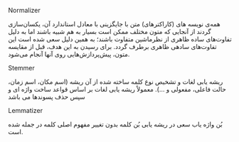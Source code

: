 Normalizer
 
 همه‌ی نویسه ‌های (کاراکترهای) متن با جایگزینی با معادل استاندارد آن، یکسان‌سازی گردند
 از آنجایی که متون مختلف ممکن است بسیار به هم شبیه باشند اما به دلیل تفاوت‌های ساده ظاهری از نظرماشین متفاوت باشند؛ به همین دلیل سعی شده است این تفاوت‌های ساده­ی ظاهری برطرف گردد. برای رسیدن به این هدف، قبل از مقایسه متون، پیش‌پردازش‌هایی روی آنها آنجام می‌شود.
 
 Stemmer
 
 ریشه یابی لغات و تشخیص نوع کلمه ساخته شده از آن ریشه (اسم مکان، اسم زمان، حالت فاعلی، مفعولی و …). معمولاً ریشه یابی لغات بر اساس قواعد ساخت واژه ای و سپس حذف پسوندها می باشد
 
 Lemmatizer
 
  بُن‌ واژه ‌یاب  سعی در ریشه‌ یابی بُن کلمه بدون تغییر مفهوم اصلی کلمه در جمله شده است.